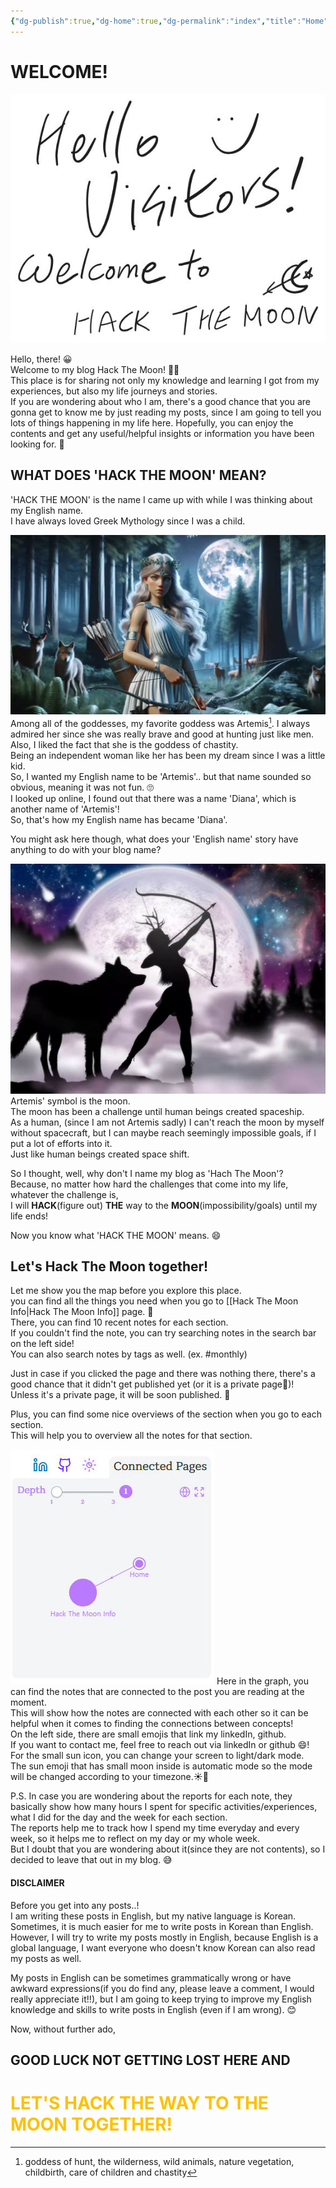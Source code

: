 ```yaml
---
{"dg-publish":true,"dg-home":true,"dg-permalink":"index","title":"Home","permalink":"/index/","tags":["gardenEntry"],"dgPassFrontmatter":true,"noteIcon":"1"}
---
```


# WELCOME!
![Utilities/Images/Pasted image 20241028014706.jpeg](/img/user/Utilities/Images/Pasted%20image%2020241028014706.jpeg)

Hello, there! 😀  
Welcome to my blog Hack The Moon! 🌙🥰  
This place is for sharing not only my knowledge and learning I got from my experiences, but also my life journeys and stories.  
If you are wondering about who I am, there's a good chance that you are gonna get to know me by just reading my posts, since I am going to tell you lots of things happening in my life here. 
Hopefully, you can enjoy the contents and get any useful/helpful insights or information you have been looking for. 🎈

## WHAT DOES 'HACK THE MOON' MEAN?
'HACK THE MOON' is the name I came up with while I was thinking about my English name.  
I have always loved Greek Mythology since I was a child.

![Utilities/Images/Pasted image 20241028172405.jpeg](/img/user/Utilities/Images/Pasted%20image%2020241028172405.jpeg)
Among all of the goddesses, my favorite goddess was Artemis[^1].
I always admired her since she was really brave and good at hunting just like men.  
Also, I liked the fact that she is the goddess of chastity.  
Being an independent woman like her has been my dream since I was a little kid.  
So, I wanted my English name to be 'Artemis'.. but that name sounded so obvious, meaning it was not fun. 🙄  
I looked up online, I found out that there was a name 'Diana', which is another name of 'Artemis'!  
So, that's how my English name has became 'Diana'.  
  

You might ask here though, what does your 'English name' story have anything to do with your blog name?

![Utilities/Images/Pasted image 20241028173605.jpeg](/img/user/Utilities/Images/Pasted%20image%2020241028173605.jpeg)
Artemis' symbol is the moon.  
The moon has been a challenge until human beings created spaceship.  
As a human, (since I am not Artemis sadly) I can't reach the moon by myself without spacecraft, but I can maybe reach seemingly impossible goals, if I put a lot of efforts into it.  
Just like human beings created space shift.  
  
So I thought, well, why don't I name my blog as 'Hach The Moon'?  
Because, no matter how hard the challenges that come into my life,  
whatever the challenge is,  
I will **HACK**(figure out) **THE** way to the **MOON**(impossibility/goals) until my life ends!  
  
Now you know what 'HACK THE MOON' means. 😄

## Let's Hack The Moon together!
Let me show you the map before you explore this place.  
you can find all the things you need when you go to [[Hack The Moon Info\|Hack The Moon Info]] page. 🫠  
There, you can find 10 recent notes for each section.  
If you couldn't find the note, you can try searching notes in the search bar on the left side!  
You can also search notes by tags as well. (ex. #monthly)  
  
Just in case if you clicked the page and there was nothing there, there's a good chance that it didn't get published yet (or it is a private page🥲)!  
Unless it's a private page, it will be soon published. 🙂  
  
Plus, you can find some nice overviews of the section when you go to each section.  
This will help you to overview all the notes for that section.  

![Utilities/Images/Pasted image 20241104091512.jpeg](/img/user/Utilities/Images/Pasted%20image%2020241104091512.jpeg)
Here in the graph, you can find the notes that are connected to the post you are reading at the moment.  
This will show how the notes are connected with each other so it can be helpful when it comes to finding the connections between concepts!  
On the left side, there are small emojis that link my linkedIn, github.  
If you want to contact me, feel free to reach out via linkedIn or github 😄!  
For the small sun icon, you can change your screen to light/dark mode.  
The sun emoji that has small moon inside is automatic mode so the mode will be changed according to your timezone.☀️🌙

P.S. In case you are wondering about the reports for each note, they basically show how many hours I spent for specific activities/experiences, what I did for the day and the week for each section.  
The reports help me to track how I spend my time everyday and every week, so it helps me to reflect on my day or my whole week.  
But I doubt that you are wondering about it(since they are not contents), so I decided to leave that out in my blog. 😅

#### DISCLAIMER
Before you get into any posts..!  
I am writing these posts in English, but my native language is Korean.  
Sometimes, it is much easier for me to write posts in Korean than English.  
However, I will try to write my posts mostly in English, because English is a global language, I want everyone who doesn't know Korean can also read my posts as well.  
  
My posts in English can be sometimes grammatically wrong or have awkward expressions(if you do find any, please leave a comment, I would really appreciate it!!), but I am going to keep trying to improve my English knowledge and skills to write posts in English (even if I am wrong). 😊  

Now, without further ado, 

## **GOOD LUCK NOT GETTING LOST HERE** AND

# <font color="#ffc000">LET'S HACK THE WAY TO THE MOON TOGETHER!</font>




[^1]: goddess of hunt, the wilderness, wild animals, nature vegetation, childbirth, care of children and chastity